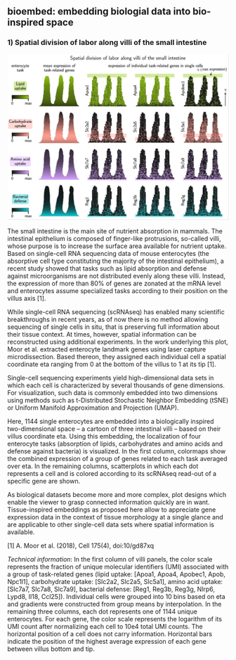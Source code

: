 ## bioembed: embedding biologial data into bio-inspired space
### 1) Spatial division of labor along villi of the small intestine

![Spatial labor division along villi of the small intestine](villi/spatial_labor_div_intestine.png)

The small intestine is the main site of nutrient absorption in mammals. The intestinal epithelium is composed of finger-like protrusions, so-called villi, whose purpose is to increase the surface area available for nutrient uptake. Based on single-cell RNA sequencing data of mouse enterocytes (the absorptive cell type constituting the majority of the intestinal epithelium), a recent study showed that tasks such as lipid absorption and defense against microorganisms are not distributed evenly along these villi. Instead, the expression of more than 80\% of genes are zonated at the mRNA level and enterocytes assume specialized tasks according to their position on the villus axis [1].

While single-cell RNA sequencing (scRNAseq) has enabled many scientific breakthroughs in recent years, as of now there is no method allowing sequencing of single cells in situ, that is preserving full information about their tissue context. At times, however, spatial information can be reconstructed using additional experiments. In the work underlying this plot, Moor et al. extracted enterocyte landmark genes using laser capture microdissection. Based thereon, they assigned each individual cell a spatial coordinate eta ranging from 0 at the bottom of the villus to 1 at its tip [1].

Single-cell sequencing experiments yield high-dimensional data sets in which each cell is characterized by several thousands of gene dimensions. For visualization, such data is commonly embedded into two dimensions using methods such as t-Distributed Stochastic Neighbor Embedding (tSNE) or Uniform Manifold Approximation and Projection (UMAP).

Here, 1144 single enterocytes are embedded into a biologically inspired two-dimensional space – a cartoon of three intestinal villi – based on their villus coordinate eta. Using this embedding, the localization of four enterocyte tasks (absorption of lipids, carbohydrates and amino acids and defense against bacteria) is visualized. In the first column, colormaps show the combined expression of a group of genes related to each task averaged over eta. In the remaining columns, scatterplots in which each dot represents a cell and is colored according to its scRNAseq read-out of a specific gene are shown.

As biological datasets become more and more complex, plot designs which enable the viewer to grasp connected information quickly are in want. Tissue-inspired embeddings as proposed here allow to appreciate gene expression data in the context of tissue morphology at a single glance and are applicable to other single-cell data sets where spatial information is available.

[1] A. Moor et al. (2018), Cell 175(4), doi:10/gd87xq

_Technical information_: In the first column of villi panels, the color scale represents the fraction of unique molecular identifiers (UMI) associated with a group of task-related genes (lipid uptake: [Apoa1, Apoa4, Apobec1, Apob, Npc1l1], carbohydrate uptake: [Slc2a2, Slc2a5, Slc5a1], amino acid uptake: [Slc7a7, Slc7a8, Slc7a9], bacterial defense: [Reg1, Reg3b, Reg3g, Nlrp6, Lypd8, Il18, Ccl25]). Individual cells were grouped into 10 bins based on eta and gradients were constructed from group means by interpolation. In the remaining three columns, each dot represents one of 1144 unique enterocytes. For each gene, the color scale represents the logarithm of its UMI count after normalizing each cell to 10e4 total UMI counts. The horizontal position of a cell does not carry information. Horizontal bars indicate the position of the highest average expression of each gene between villus bottom and tip.
